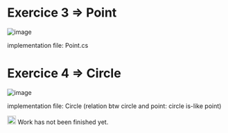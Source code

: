# Exercice 3 => Point
![image](https://user-images.githubusercontent.com/116503971/201475746-2e541508-7ec5-4d3f-8d04-9a0260110421.png)

implementation file: Point.cs


# Exercice 4 => Circle
![image](https://user-images.githubusercontent.com/116503971/201480615-12f87a95-8f51-4956-8ff1-c7307edbe080.png)

implementation file: Circle (relation btw circle and point: circle is-like point)

<img src="https://user-images.githubusercontent.com/116503971/201479294-6e1aaa7c-7970-4469-a74a-a3bfda971c5e.png" alt="drawing" width="20"/> Work has not been finished yet.
